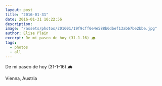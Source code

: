 ```yaml
---
layout: post
title: "2016-01-31"
date: 2016-01-31 10:22:56
description: 
image: "/assets/photos/201601/19f9cff0e4e588b6dbef13ab67be2bbe.jpg"
author: Elise Plain
excerpt: De mi paseo de hoy (31-1-16) 🌧
tags: 
  - photos
  - all
---
```


De mi paseo de hoy (31-1-16) 🌧
<p></p>
Vienna, Austria